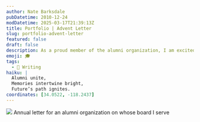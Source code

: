 ```yaml
---
author: Nate Barksdale
pubDatetime: 2010-12-24
modDatetime: 2025-03-17T21:39:13Z
title: Portfolio | Advent Letter
slug: portfolio-advent-letter
featured: false
draft: false
description: As a proud member of the alumni organization, I am excited to share some reflections on our community from the past year.
emoji: 🎓
tags:
  - 📝 Writing
haiku: |
  Alumni unite,  
  Memories intertwine bright,  
  Future’s path ignites.
coordinates: [34.0522, -118.2437]
---
```


![](@assets/images/hrcfalumni_sheet.jpg) Annual letter for an alumni organization on whose board I serve
